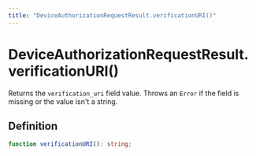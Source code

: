 ```yaml
---
title: "DeviceAuthorizationRequestResult.verificationURI()"
---
```


# DeviceAuthorizationRequestResult.verificationURI()

Returns the `verification_uri` field value. Throws an `Error` if the field is missing or the value isn't a string.

## Definition

```ts
function verificationURI(): string;
```
